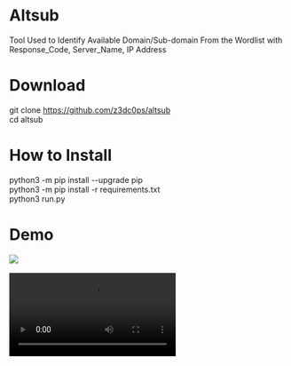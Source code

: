 # Altsub
Tool Used to Identify Available Domain/Sub-domain From the Wordlist with Response_Code, Server_Name, IP Address

# Download
  git clone https://github.com/z3dc0ps/altsub <br>
  cd altsub
  
# How to Install

  python3 -m pip install --upgrade pip <br>
  python3 -m pip install -r requirements.txt <br>
  python3 run.py
  
#  Demo
  ![](http://jimmisimon.in/projects/altsub.JPG)<br><br>
  ![Video Demo](http://jimmisimon.in/projects/altsub.mp4)
